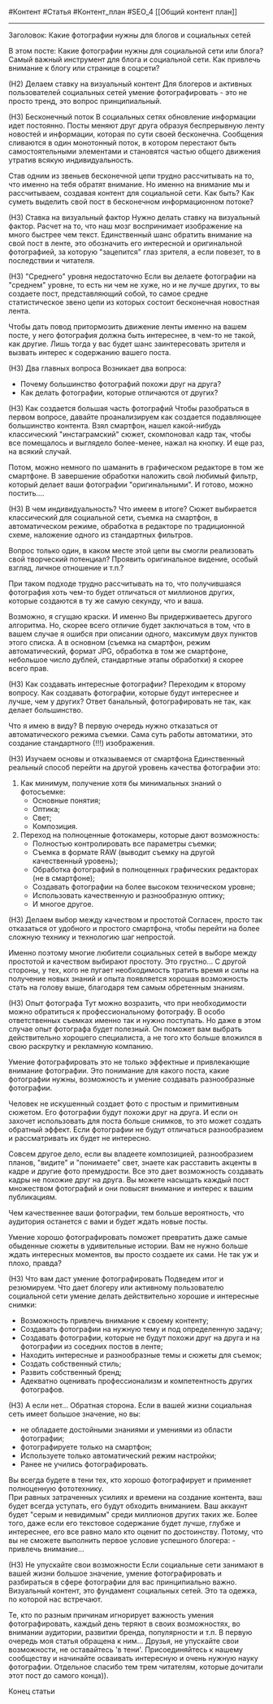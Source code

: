 #Контент #Статья  #Контент_план #SEO_4 
[[Общий контент план]]
____________
Заголовок: Какие фотографии нужны для блогов и социальных сетей

В этом посте:
Какие фотографии нужны для социальной сети или блога?
Самый важный инструмент для блога и социальной сети.
Как привлечь внимание к блогу или странице в соцсети?

(Н2) Делаем ставку на визуальный контент
Для блогеров и активных пользователей социальных сетей умение фотографировать - это не просто тренд, это вопрос принципиальный.

(Н3) Бесконечный поток
В социальных сетях обновление информации идет постоянно. Посты меняют друг друга образуя беспрерывную ленту новостей и информации, которая по сути своей бесконечна. Сообщения сливаются в один монотонный поток, в котором перестают быть самостоятельными элементами и становятся частью общего движения утратив всякую индивидуальность.

Став одним из звеньев бесконечной цепи трудно рассчитывать на то, что именно на тебя обратят внимание.
Но именно на внимание мы и рассчитываем, создавая контент для социальной сети.
Как быть? Как суметь выделить свой пост в бесконечном информационном потоке?

(Н3) Ставка на визуальный фактор
Нужно делать ставку на визуальный фактор. Расчет на то, что наш мозг воспринимает изображение на много быстрее чем текст. Единственный шанс обратить внимание на свой пост в ленте, это обозначить его интересной и оригинальной фотографией, за которую "зацепится" глаз зрителя, а если повезет, то в последствии и читателя. 

(Н3) "Среднего" уровня недостаточно
Если вы делаете фотографии на "среднем" уровне, то есть ни чем не хуже, но и не лучше других, то вы создаете пост, представляющий собой, то самое средне статистическое звено цепи из которых состоит бесконечная новостная лента.

Чтобы дать повод притормозить движение ленты именно на вашем посте, у него фотография должна быть интереснее, в чем-то не такой, как другие.  Лишь тогда у вас будет шанс заинтересовать зрителя и вызвать интерес к содержанию вашего поста.

(Н3) Два главных вопроса
Возникает два вопроса:
- Почему большинство фотографий похожи друг на друга?
- Как делать фотографии, которые отличаются от других?

(Н3) Как создается большая часть фотографий
Чтобы разобраться в первом вопросе, давайте проанализируем как создается подавляющее большинство контента.
Взял смартфон, нашел какой-нибудь классический "инстаграмский" сюжет, скомпоновал кадр так, чтобы все помещалось и выглядело более-менее, нажал на кнопку. И еще раз, на всякий случай. 

Потом, можно немного по шаманить в графическом редакторе в том же смартфоне. В завершение обработки наложить свой любимый фильтр, который делает ваши фотографии "оригинальными". И готово, можно постить....

(Н3) В чем индивидуальность?
Что имеем в итоге? Сюжет выбирается классический для социальной сети, съемка на смартфон, в автоматическом режиме, обработка в редакторе по традиционной схеме, наложение одного из стандартных фильтров.

Вопрос только один, в каком месте этой цепи вы смогли реализовать свой творческий потенциал? Проявить оригинальное видение, особый взгляд, личное отношение и т.п.?

При таком подходе трудно рассчитывать на то, что получившаяся фотография хоть чем-то будет отличаться от миллионов других, которые создаются в ту же самую секунду, что и ваша.

Возможно, я сгущаю краски. И именно Вы придерживаетесь другого алгоритма. Но, скорее всего отличие будет заключаться в том, что в вашем случае я ошибся при описании одного, максимум двух пунктов этого списка. А в основном (съемка на смартфон, режим автоматический, формат JPG, обработка в том же смартфоне, небольшое число дублей, стандартные этапы обработки) я скорее всего прав.

(Н3) Как создавать интересные фотографии?
Переходим к второму вопросу.
Как создавать фотографии, которые будут интереснее и лучше, чем у других? 
Ответ банальный, фотографировать не так, как делает большинство. 

Что я имею в виду? В первую очередь нужно отказаться от автоматического режима съемки. Сама суть работы автоматики, это создание стандартного (!!!) изображения. 

(Н3) Изучаем основы и отказываемся от смартфона 
Единственный реальный способ перейти на другой уровень качества фотографии это:
1. Как минимум, получение хотя бы минимальных знаний о фотосъемке:
	- Основные понятия;
	- Оптика;
	- Свет;
	- Композиция.
2. Переход на полноценные фотокамеры, которые дают возможность:
	- Полностью контролировать все параметры съемки;
	- Съемка в формате RAW (выводит съемку на другой качественный уровень);
	- Обработка фотографий в полноценных графических редакторах (не в смартфоне);
	- Создавать фотографии на более высоком техническом уровне;
	- Использовать качественную и разнообразную оптику;
	- И многое другое.

(Н3) Делаем выбор между качеством и простотой
Согласен, просто так отказаться от удобного и простого смартфона, чтобы перейти на более сложную технику и технологию шаг непростой. 

Именно поэтому многие любители социальных сетей в выборе между простотой и качеством выбирают простоту.  Это грустно...
С другой стороны, у тех, кого не пугает необходимость тратить время и силы на получение новых знаний и опыта появляется хорошая возможность стать на голову выше, благодаря тем самым обретенным знаниям.

(Н3) Опыт фотографа
Тут можно возразить, что при необходимости можно обратиться к профессиональному фотографу. В особо ответственных съемках именно так и нужно поступать. Но даже в этом случае опыт фотографа будет полезный. Он поможет вам выбрать действительно хорошего специалиста, а не того кто больше вложился в свою раскрутку и рекламную компанию.

Умение фотографировать это не только эффектные и привлекающие внимание фотографии.
Это понимание для какого поста, какие фотографии нужны, возможность и умение создавать разнообразные фотографии.

Человек не искушенный создает фото с простым и примитивным сюжетом. Его фотографии будут похожи друг на друга. И если он захочет использовать для поста больше снимков, то это может создать обратный эффект. Если фотографии не будут отличаться разнообразием и рассматривать их будет не интересно.

Совсем другое дело, если вы владеете композицией, разнообразием планов, "видите" и "понимаете" свет, знаете как расставить акценты в кадре и другие фото премудрости. Все это дает возможность создавать кадры не похожие друг на друга. Вы можете насыщать каждый пост множеством фотографий и они повысят внимание и интерес к вашим публикациям.

Чем качественнее ваши фотографии, тем больше вероятность, что аудитория останется с вами и будет ждать новые посты.

Умение хорошо фотографировать поможет превратить даже самые обыденные сюжеты в удивительные истории. Вам не нужно больше ждать интересных моментов, вы просто создаете их сами. Не так уж и плохо, правда?

(Н3) Что вам даст умение фотографировать
Подведем итог и резюмируем.
Что дает блогеру или активному пользователю социальной сети умение делать действительно хорошие и интересные снимки:
- Возможность привлечь внимание к своему контенту;
- Создавать фотографии на нужную тему и под определенную задачу;
- Создавать фотографии, которые не будут похожи друг на друга и на фотографии из соседних постов в ленте;
- Находить интересные и разнообразные темы и сюжеты для съемок;
- Создать собственный стиль;
- Развить собственный бренд;
- Адекватно оценивать профессионализм и компетентность других фотографов.

(Н3) А если нет...
Обратная сторона. Если в вашей жизни социальная сеть имеет большое значение, но вы:
- не обладаете достойными знаниями и умениями из области фотографии;
- фотографируете только на смартфон;
- Используете только автоматический режим настройки;
- Ранее не учились фотографировать.

Вы всегда будете в тени тех, кто хорошо фотографирует и применяет полноценную фототехнику.  
При равных затраченных усилиях и времени на создание контента, ваш будет всегда уступать, его будут обходить вниманием. Ваш аккаунт будет "серым и невидимым" среди миллионов других таких же.
Более того, даже если его текстовое содержание будет лучше, глубже и интереснее, его все равно мало кто оценит по достоинству. Потому, что вы не сможете выполнить первое условие успешного блогера: - привлечь внимание...

(Н3) Не упускайте свои возможности
Если социальные сети занимают в вашей жизни большое значение, умение фотографировать и разбираться в сфере фотографии для вас принципиально важно. Визуальный контент, это фундамент социальных сетей. Это та одежка, по которой нас встречают. 

Те, кто по разным причинам игнорирует важность умения фотографировать, каждый день теряют в своих возможностях, во внимании аудитории, развитии бренда, популярности и т.п.
В первую очередь моя статья обращена к ним... Друзья, не упускайте свои возможности, не оставайтесь 'в тени'. Присоединяйтесь к нашему сообществу и начинайте осваивать интересную и очень нужную науку фотографии.
Отдельное спасибо тем трем читателям, которые дочитали этот пост до самого конца)).

Конец статьи

